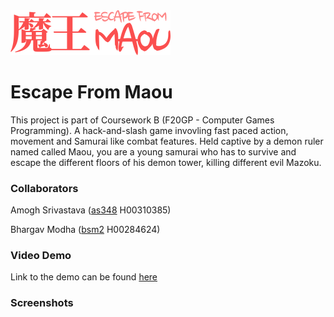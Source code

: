 <img alt="EFM-Logo" src="app-icon.png" width="256" title="Game logo">

# Escape From Maou

This project is part of Coursework B (F20GP - Computer Games Programming). A hack-and-slash game invovling fast paced action, movement and Samurai like combat features. Held captive by a demon ruler named called Maou, you are a young samurai who has to survive and escape the different floors of his demon tower, killing different evil Mazoku.

### Collaborators
Amogh Srivastava (<a href="mailto:as348@hw.ac.uk">as348</a> H00310385)

Bhargav Modha (<a href="mailto:bsm2@hw.ac.uk">bsm2</a> H00284624)

### Video Demo
Link to the demo can be found <a href="https://www.youtube.com/watch?v=xPytxOy_NYg" target="_blank">here</a>

### Screenshots
